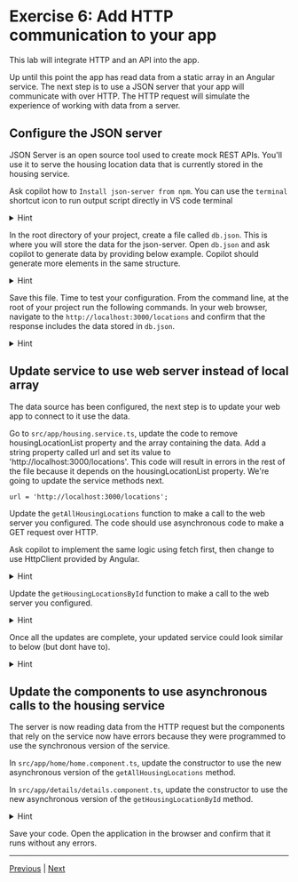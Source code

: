 
# Exercise 6: Add HTTP communication to your app

This lab will integrate HTTP and an API into the app.

Up until this point the app has read data from a static array in an Angular service. The next step is to use a JSON server that your app will communicate with over HTTP. The HTTP request will simulate the experience of working with data from a server.

## Configure the JSON server

JSON Server is an open source tool used to create mock REST APIs. You'll use it to serve the housing location data that is currently stored in the housing service.

Ask copilot how to `Install json-server from npm`. You can use the `terminal` shortcut icon to run output script directly in VS code terminal

<details>
  <summary>Hint</summary>

```
npm install -g json-server
```

</details>

In the root directory of your project, create a file called `db.json`. This is where you will store the data for the json-server. Open `db.json` and ask copilot to generate data by providing below example. Copilot should generate more elements in the same structure.


<details>
  <summary>Hint</summary>

```
{
    "locations": [
        {
            "id": 0,
            "name": "Acme Fresh Start Housing",
            "city": "Chicago",
            "state": "IL",
            "photo": "https://angular.dev/assets/images/tutorials/common/bernard-hermant-CLKGGwIBTaY-unsplash.jpg",
            "availableUnits": 4,
            "wifi": true,
            "laundry": true
        }
    ]
}

```

</details>

Save this file. Time to test your configuration. From the command line, at the root of your project run the following commands. In your web browser, navigate to the `http://localhost:3000/locations` and confirm that the response includes the data stored in `db.json`.


<details>
  <summary>Hint</summary>

```
json-server --watch db.json
```

</details>

## Update service to use web server instead of local array

The data source has been configured, the next step is to update your web app to connect to it use the data.

Go to `src/app/housing.service.ts`, update the code to remove housingLocationList property and the array containing the data. Add a string property called url and set its value to 'http://localhost:3000/locations'. This code will result in errors in the rest of the file because it depends on the housingLocationList property. We're going to update the service methods next.

```
url = 'http://localhost:3000/locations';
```

Update the `getAllHousingLocations` function to make a call to the web server you configured. The code should use asynchronous code to make a GET request over HTTP.

Ask copilot to implement the same logic using fetch first, then change to use HttpClient provided by Angular.


<details>
  <summary>Hint</summary>

```
// adev/src/content/tutorials/first-app/steps/14-http/src-final/app/housing.service.ts
import {Injectable} from '@angular/core';
import {HousingLocation} from './housinglocation';
@Injectable({
  providedIn: 'root',
})
export class HousingService {
  url = 'http://localhost:3000/locations';
  async getAllHousingLocations(): Promise<HousingLocation[]> {
    const data = await fetch(this.url);
    return (await data.json()) ?? [];
  }
  async getHousingLocationById(id: number): Promise<HousingLocation | undefined> {
    const data = await fetch(`${this.url}/${id}`);
    return (await data.json()) ?? {};
  }
  submitApplication(firstName: string, lastName: string, email: string) {
    // tslint:disable-next-line
    console.log(firstName, lastName, email);
  }
}

```

</details>

Update the `getHousingLocationsById` function to make a call to the web server you configured.


<details>
  <summary>Hint</summary>

```
// adev/src/content/tutorials/first-app/steps/14-http/src-final/app/housing.service.ts
async getHousingLocationById(id: number): Promise<HousingLocation | undefined> {
  const data = await fetch(`${this.url}/${id}`);
  return (await data.json()) ?? {};
}
```

</details>

Once all the updates are complete, your updated service could look similar to below (but dont have to).


<details>
  <summary>Hint</summary>

```
// Final version of housing.service.ts
import {Injectable} from '@angular/core';
import {HousingLocation} from './housinglocation';
@Injectable({
  providedIn: 'root',
})
export class HousingService {
  url = 'http://localhost:3000/locations';
  async getAllHousingLocations(): Promise<HousingLocation[]> {
    const data = await fetch(this.url);
    return (await data.json()) ?? [];
  }
  async getHousingLocationById(id: number): Promise<HousingLocation | undefined> {
    const data = await fetch(`${this.url}/${id}`);
    return (await data.json()) ?? {};
  }
  submitApplication(firstName: string, lastName: string, email: string) {
    // tslint:disable-next-line
    console.log(firstName, lastName, email);
  }
}
```

</details>

## Update the components to use asynchronous calls to the housing service

The server is now reading data from the HTTP request but the components that rely on the service now have errors because they were programmed to use the synchronous version of the service.

In `src/app/home/home.component.ts`, update the constructor to use the new asynchronous version of the `getAllHousingLocations` method.

In `src/app/details/details.component.ts`, update the constructor to use the new asynchronous version of the `getHousingLocationById` method.


<details>
  <summary>Hint</summary>

```
// adev/src/content/tutorials/first-app/steps/14-http/src-final/app/details/details.component.ts

import {Component, inject} from '@angular/core';
import {CommonModule} from '@angular/common';
import {ActivatedRoute} from '@angular/router';
import {HousingService} from '../housing.service';
import {HousingLocation} from '../housinglocation';
import {FormControl, FormGroup, ReactiveFormsModule} from '@angular/forms';
@Component({
  selector: 'app-details',
  imports: [CommonModule, ReactiveFormsModule],
  template: `
    <article>
      <img
        class="listing-photo"
        [src]="housingLocation?.photo"
        alt="Exterior photo of {{ housingLocation?.name }}"
        crossorigin
      />
      <section class="listing-description">
        <h2 class="listing-heading">{{ housingLocation?.name }}</h2>
        <p class="listing-location">{{ housingLocation?.city }}, {{ housingLocation?.state }}</p>
      </section>
      <section class="listing-features">
        <h2 class="section-heading">About this housing location</h2>
        <ul>
          <li>Units available: {{ housingLocation?.availableUnits }}</li>
          <li>Does this location have wifi: {{ housingLocation?.wifi }}</li>
          <li>Does this location have laundry: {{ housingLocation?.laundry }}</li>
        </ul>
      </section>
      <section class="listing-apply">
        <h2 class="section-heading">Apply now to live here</h2>
        <form [formGroup]="applyForm" (submit)="submitApplication()">
          <label for="first-name">First Name</label>
          <input id="first-name" type="text" formControlName="firstName" />
          <label for="last-name">Last Name</label>
          <input id="last-name" type="text" formControlName="lastName" />
          <label for="email">Email</label>
          <input id="email" type="email" formControlName="email" />
          <button type="submit" class="primary">Apply now</button>
        </form>
      </section>
    </article>
  `,
  styleUrls: ['./details.component.css'],
})
export class DetailsComponent {
  route: ActivatedRoute = inject(ActivatedRoute);
  housingService = inject(HousingService);
  housingLocation: HousingLocation | undefined;
  applyForm = new FormGroup({
    firstName: new FormControl(''),
    lastName: new FormControl(''),
    email: new FormControl(''),
  });
  constructor() {
    const housingLocationId = parseInt(this.route.snapshot.params['id'], 10);
    this.housingService.getHousingLocationById(housingLocationId).then((housingLocation) => {
      this.housingLocation = housingLocation;
    });
  }
  submitApplication() {
    this.housingService.submitApplication(
      this.applyForm.value.firstName ?? '',
      this.applyForm.value.lastName ?? '',
      this.applyForm.value.email ?? '',
    );
  }
}
```

</details>

Save your code. Open the application in the browser and confirm that it runs without any errors.


---------------
[Previous](./exercise-5.md) | [Next](./exercise-7.md)